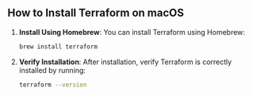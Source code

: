 ## How to Install Terraform on macOS

1. **Install Using Homebrew**:
   You can install Terraform using Homebrew:
   ```bash
   brew install terraform
   ```

2. **Verify Installation**:
   After installation, verify Terraform is correctly installed by running:
   ```bash
   terraform --version
   ```
